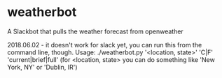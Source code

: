 # weatherbot
A Slackbot that pulls the weather forecast from openweather

2018.06.02 - it doesn't work for slack yet, you can run this from the command line, though.
Usage: ./weatherbot.py '<location, state>' 'C|F' 'current|brief|full'
(for <location, state> you can do something like 'New York, NY' or 'Dublin, IR')
